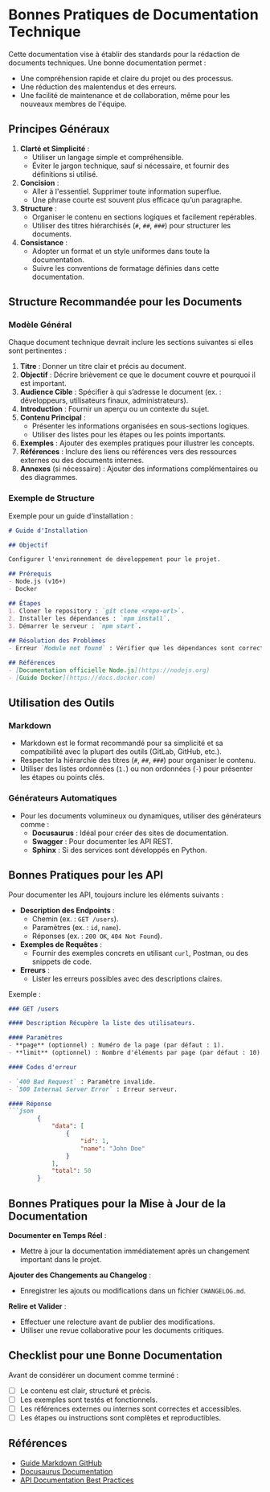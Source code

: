 # Bonnes Pratiques de Documentation Technique

Cette documentation vise à établir des standards pour la rédaction de documents techniques. Une bonne documentation permet :

- Une compréhension rapide et claire du projet ou des processus.
- Une réduction des malentendus et des erreurs.
- Une facilité de maintenance et de collaboration, même pour les nouveaux membres de l'équipe.

## **Principes Généraux**

1. **Clarté et Simplicité** :
    - Utiliser un langage simple et compréhensible.
    - Éviter le jargon technique, sauf si nécessaire, et fournir des définitions si utilisé.
2. **Concision** :
    - Aller à l'essentiel. Supprimer toute information superflue.
    - Une phrase courte est souvent plus efficace qu’un paragraphe.
3. **Structure** :
    - Organiser le contenu en sections logiques et facilement repérables.
    - Utiliser des titres hiérarchisés (`#`, `##`, `###`) pour structurer les documents.
4. **Consistance** :
    - Adopter un format et un style uniformes dans toute la documentation.
    - Suivre les conventions de formatage définies dans cette documentation.

## **Structure Recommandée pour les Documents**

### **Modèle Général**

Chaque document technique devrait inclure les sections suivantes si elles sont pertinentes :

1. **Titre** : Donner un titre clair et précis au document.
2. **Objectif** : Décrire brièvement ce que le document couvre et pourquoi il est important.
3. **Audience Cible** : Spécifier à qui s’adresse le document (ex. : développeurs, utilisateurs finaux, administrateurs).
4. **Introduction** : Fournir un aperçu ou un contexte du sujet.
5. **Contenu Principal** :
    - Présenter les informations organisées en sous-sections logiques.
    - Utiliser des listes pour les étapes ou les points importants.
6. **Exemples** : Ajouter des exemples pratiques pour illustrer les concepts.
7. **Références** : Inclure des liens ou références vers des ressources externes ou des documents internes.
8. **Annexes** (si nécessaire) : Ajouter des informations complémentaires ou des diagrammes.

### **Exemple de Structure**

Exemple pour un guide d'installation :

```markdown
# Guide d'Installation  

## Objectif 

Configurer l'environnement de développement pour le projet.  

## Prérequis 
- Node.js (v16+) 
- Docker  

## Étapes 
1. Cloner le repository : `git clone <repo-url>`. 
2. Installer les dépendances : `npm install`. 
3. Démarrer le serveur : `npm start`.  
 
## Résolution des Problèmes 
- Erreur `Module not found` : Vérifier que les dépendances sont correctement installées.  

## Références 
- [Documentation officielle Node.js](https://nodejs.org) 
- [Guide Docker](https://docs.docker.com)
```

## **Utilisation des Outils**

### **Markdown**

- Markdown est le format recommandé pour sa simplicité et sa compatibilité avec la plupart des outils (GitLab, GitHub, etc.).
- Respecter la hiérarchie des titres (`#`, `##`, `###`) pour organiser le contenu.
- Utiliser des listes ordonnées (`1.`) ou non ordonnées (`-`) pour présenter les étapes ou points clés.

### **Générateurs Automatiques**

- Pour les documents volumineux ou dynamiques, utiliser des générateurs comme :
  - **Docusaurus** : Idéal pour créer des sites de documentation.
  - **Swagger** : Pour documenter les API REST.
  - **Sphinx** : Si des services sont développés en Python.

## **Bonnes Pratiques pour les API**

Pour documenter les API, toujours inclure les éléments suivants :

- **Description des Endpoints** :
  - Chemin (ex. : `GET /users`).
  - Paramètres (ex. : `id`, `name`).
  - Réponses (ex. : `200 OK`, `404 Not Found`).
- **Exemples de Requêtes** :
  - Fournir des exemples concrets en utilisant `curl`, Postman, ou des snippets de code.
- **Erreurs** :
  - Lister les erreurs possibles avec des descriptions claires.

Exemple :

```markdown
### GET /users  

#### Description Récupère la liste des utilisateurs.  

#### Paramètres 
- **page** (optionnel) : Numéro de la page (par défaut : 1). 
- **limit** (optionnel) : Nombre d'éléments par page (par défaut : 10).  

#### Codes d'erreur

- `400 Bad Request` : Paramètre invalide.
- `500 Internal Server Error` : Erreur serveur.

#### Réponse 
```json 
        {   
            "data": [     
                {       
                    "id": 1,       
                    "name": "John Doe"     
                }   
            ],   
            "total": 50 
        }
```

## **Bonnes Pratiques pour la Mise à Jour de la Documentation**  

**Documenter en Temps Réel** :    
  - Mettre à jour la documentation immédiatement après un changement important dans le projet.

**Ajouter des Changements au Changelog** :    
  - Enregistrer les ajouts ou modifications dans un fichier `CHANGELOG.md`.

**Relire et Valider** :    
  - Effectuer une relecture avant de publier des modifications.    
  - Utiliser une revue collaborative pour les documents critiques.  

## **Checklist pour une Bonne Documentation**

Avant de considérer un document comme terminé :

- [ ] Le contenu est clair, structuré et précis.
- [ ] Les exemples sont testés et fonctionnels.
- [ ] Les références externes ou internes sont correctes et accessibles.
- [ ] Les étapes ou instructions sont complètes et reproductibles.  

## **Références**

- [Guide Markdown GitHub](https://guides.github.com/features/mastering-markdown/)
- [Docusaurus Documentation](https://docusaurus.io)
- [API Documentation Best Practices](https://swagger.io/resources/articles/documenting-apis/)
